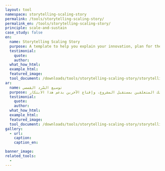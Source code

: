 ```yaml
---
layout: tool
namespace: storytelling-scaling-story
permalink: /tools/storytelling-scaling-story/
permalink_en: /tools/storytelling-scaling-story/
principle: scale-and-sustain
case_study: false
en:
  name: Storytelling Scaling Story
  purpose: A template to help you explain your innovation, plan for the future of the project, and convince others to support your innovation (adapted from the <a href='https://responseinnovationlab.com/storytelling-scaling-story/' target='_blank'>Response Innovation Lab</a>).
  testimonial:
    quote:
    author:
  what_how_html:
  example_html:
  featured_image:
  tool_document: /downloads/tools/storytelling-scaling-story/storytelling-scaling-story-en.pdf
ar:
  name: توسيع السّرد القصصي
  purpose: يساعد هذا النموذج في شرح ابتكارك وخطتك المتعلقين بمستقبل المشروع، وإقناع الآخرين بدعم هذا الابتكار. (مستوحى من <a href='https://responseinnovationlab.com/storytelling-scaling-story/' target='_blank'>Response Innovation Lab</a>)
  testimonial:
    quote:
    author:
  what_how_html:
  example_html:
  featured_image:
  tool_document: /downloads/tools/storytelling-scaling-story/storytelling-scaling-story-en.pdf
gallery:
  - url:
    caption:
    caption_en:

banner_image:
related_tools:
  -
---
```

